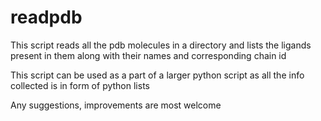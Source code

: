 readpdb
=======
This script reads all the pdb molecules in a directory and lists the ligands present in them along with their names and corresponding chain id

This script can be used as a part of a larger python script as all the info collected is in form of python lists

Any suggestions, improvements are most welcome
